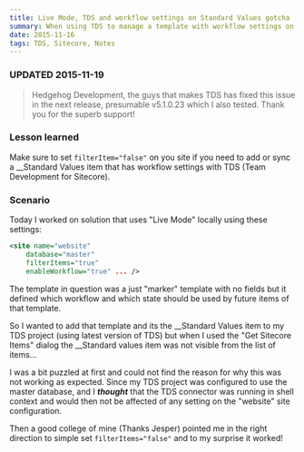 ```yaml
---
title: Live Mode, TDS and workflow settings on Standard Values gotcha
summary: When using TDS to manage a template with workflow settings on the standard values item, then you can't add it to a TDS project.
date: 2015-11-16
tags: TDS, Sitecore, Notes
---
```


### UPDATED 2015-11-19

> Hedgehog Development, the guys that makes TDS has fixed this issue in the next release, presumable v5.1.0.23 which I also tested. Thank you for the superb support!

### Lesson learned

Make sure to set `filterItem="false"` on you site if you need to add or sync a __Standard Values item that has workflow settings with TDS (Team Development for Sitecore).

### Scenario

Today I worked on solution that uses "Live Mode" locally using these settings:

````xml
<site name="website"
    database="master"
    filterItems="true"
    enableWorkflow="true" ... />
````

The template in question was a just "marker" template with no fields but it defined which workflow and which state should be used by future items of that template.

So I wanted to add that template and its the __Standard Values item to my TDS project (using latest version of TDS) but when I used the "Get Sitecore Items" dialog the __Standard values item was not visible from the list of items...

I was a bit puzzled at first and could not find the reason for why this was not working as expected. Since my TDS project was configured to use the master database, and I ***thought*** that the TDS connector was running in shell context and would then not be affected of any setting on the "website" site configuration.

Then a good college of mine (Thanks Jesper) pointed me in the right direction to simple set `filterItems="false"` and to my surprise it worked!